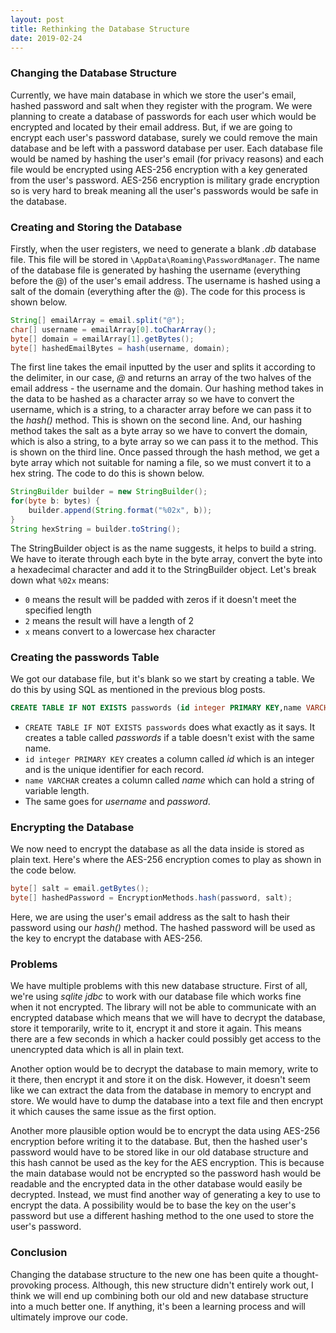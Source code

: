 ```yaml
---
layout: post
title: Rethinking the Database Structure
date: 2019-02-24
---
```

### Changing the Database Structure
Currently, we have main database in which we store the user's email, hashed password and salt when they register with the program. We were planning to create a database of passwords for each user which would be encrypted and located by their email address. But, if we are going to encrypt each user's password database, surely we could remove the main database and be left with a password database per user. Each database file would be named by hashing the user's email (for privacy reasons) and each file would be encrypted using AES-256 encryption with a key generated from the user's password. AES-256 encryption is military grade encryption so is very hard to break meaning all the user's passwords would be safe in the database.
### Creating and Storing the Database
Firstly, when the user registers, we need to generate a blank *.db* database file. This file will be stored in `\AppData\Roaming\PasswordManager`. The name of the database file is generated by hashing the username (everything before the @) of the user's email address. The username is hashed using a salt of the domain (everything after the @). The code for this process is shown below.
```java
String[] emailArray = email.split("@");
char[] username = emailArray[0].toCharArray();
byte[] domain = emailArray[1].getBytes();
byte[] hashedEmailBytes = hash(username, domain);
```
The first line takes the email inputted by the user and splits it according to the delimiter, in our case, *@* and returns an array of the two halves of the email address - the username and the domain.
Our hashing method takes in the data to be hashed as a character array so we have to convert the username, which is a string, to a character array before we can pass it to the *hash()* method. This is shown on the second line.
And, our hashing method takes the salt as a byte array so we have to convert the domain, which is also a string, to a byte array so we can pass it to the method. This is shown on the third line.
Once passed through the hash method, we get a byte array which not suitable for naming a file, so we must convert it to a hex string. The code to do this is shown below.
```java
StringBuilder builder = new StringBuilder();
for(byte b: bytes) {
	builder.append(String.format("%02x", b));
}
String hexString = builder.toString();
```
The StringBuilder object is as the name suggests, it helps to build a string.
We have to iterate through each byte in the byte array, convert the byte into a hexadecimal character and add it to the StringBuilder object. Let's break down what `%02x` means:

 - `0` means the result will be padded with zeros if it doesn't meet the specified length
 - `2` means the result will have a length of 2
 - `x` means convert to a lowercase hex character
### Creating the passwords Table
We got our database file, but it's blank so we start by creating a table. We do this by using SQL as mentioned in the previous blog posts.
```SQL
CREATE TABLE IF NOT EXISTS passwords (id integer PRIMARY KEY,name VARCHAR,username VARCHAR,password VARCHAR)
```
 - `CREATE TABLE IF NOT EXISTS passwords` does what exactly as it says. It creates a table called *passwords* if a table doesn't exist with the same name.
 - `id integer PRIMARY KEY` creates a column called *id* which is an integer and is the unique identifier for each record.
 - `name VARCHAR` creates a column called *name* which can hold a string of variable length.
 - The same goes for *username* and *password*.
### Encrypting the Database
We now need to encrypt the database as all the data inside is stored as plain text. Here's where the AES-256 encryption comes to play as shown in the code below.
```java
byte[] salt = email.getBytes();
byte[] hashedPassword = EncryptionMethods.hash(password, salt);
```
Here, we are using the user's email address as the salt to hash their password using our *hash()* method. The hashed password will be used as the key to encrypt the database with AES-256.
### Problems
We have multiple problems with this new database structure. First of all, we're using *sqlite jdbc* to work with our database file which works fine when it not encrypted. The library will not be able to communicate with an encrypted database which means that we will have to decrypt the database, store it temporarily, write to it, encrypt it and store it again. This means there are a few seconds in which a hacker could possibly get access to the unencrypted data which is all in plain text.

Another option would be to decrypt the database to main memory, write to it there, then encrypt it and store it on the disk. However, it doesn't seem like we can extract the data from the database in memory to encrypt and store. We would have to dump the database into a text file and then encrypt it which causes the same issue as the first option.

Another more plausible option would be to encrypt the data using AES-256 encryption before writing it to the database. But, then the hashed user's password would have to be stored like in our old database structure and this hash cannot be used as the key for the AES encryption. This is because the main database would not be encrypted so the password hash would be readable and the encrypted data in the other database would easily be decrypted. Instead, we must find another way of generating a key to use to encrypt the data. A possibility would be to base the key on the user's password but use a different hashing method to the one used to store the user's password.
### Conclusion
Changing the database structure to the new one has been quite a thought-provoking process. Although, this new structure didn't entirely work out, I think we will end up combining both our old and new database structure into a much better one. If anything, it's been a learning process and will ultimately improve our code.
